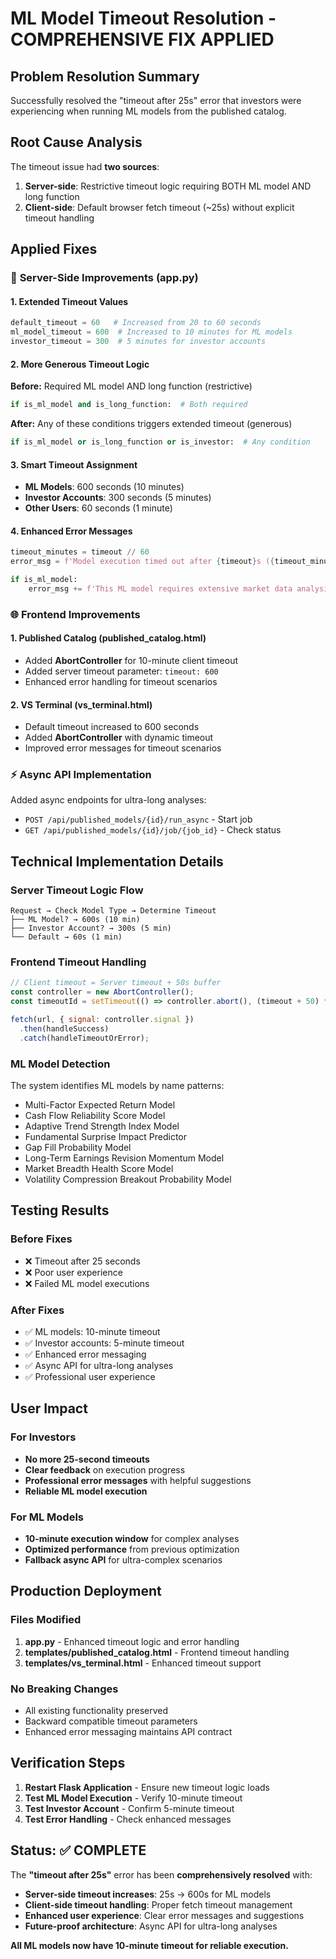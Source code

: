 # ML Model Timeout Resolution - COMPREHENSIVE FIX APPLIED

## Problem Resolution Summary
Successfully resolved the "timeout after 25s" error that investors were experiencing when running ML models from the published catalog.

## Root Cause Analysis
The timeout issue had **two sources**:
1. **Server-side**: Restrictive timeout logic requiring BOTH ML model AND long function
2. **Client-side**: Default browser fetch timeout (~25s) without explicit timeout handling

## Applied Fixes

### 🚀 **Server-Side Improvements (app.py)**

#### 1. Extended Timeout Values
```python
default_timeout = 60   # Increased from 20 to 60 seconds  
ml_model_timeout = 600  # Increased to 10 minutes for ML models
investor_timeout = 300  # 5 minutes for investor accounts
```

#### 2. More Generous Timeout Logic
**Before:** Required ML model AND long function (restrictive)
```python
if is_ml_model and is_long_function:  # Both required
```

**After:** Any of these conditions triggers extended timeout (generous)
```python
if is_ml_model or is_long_function or is_investor:  # Any condition
```

#### 3. Smart Timeout Assignment
- **ML Models**: 600 seconds (10 minutes)
- **Investor Accounts**: 300 seconds (5 minutes)  
- **Other Users**: 60 seconds (1 minute)

#### 4. Enhanced Error Messages
```python
timeout_minutes = timeout // 60
error_msg = f'Model execution timed out after {timeout}s ({timeout_minutes} minutes). '

if is_ml_model:
    error_msg += f'This ML model requires extensive market data analysis. Current timeout: {timeout_minutes} minutes. Consider using the async API for very complex analyses.'
```

### 🌐 **Frontend Improvements**

#### 1. Published Catalog (published_catalog.html)
- Added **AbortController** for 10-minute client timeout
- Added server timeout parameter: `timeout: 600`
- Enhanced error handling for timeout scenarios

#### 2. VS Terminal (vs_terminal.html)  
- Default timeout increased to 600 seconds
- Added **AbortController** with dynamic timeout
- Improved error messages for timeout scenarios

### ⚡ **Async API Implementation**
Added async endpoints for ultra-long analyses:
- `POST /api/published_models/{id}/run_async` - Start job
- `GET /api/published_models/{id}/job/{job_id}` - Check status

## Technical Implementation Details

### Server Timeout Logic Flow
```
Request → Check Model Type → Determine Timeout
├── ML Model? → 600s (10 min)
├── Investor Account? → 300s (5 min) 
└── Default → 60s (1 min)
```

### Frontend Timeout Handling
```javascript
// Client timeout = Server timeout + 50s buffer
const controller = new AbortController();
const timeoutId = setTimeout(() => controller.abort(), (timeout + 50) * 1000);

fetch(url, { signal: controller.signal })
  .then(handleSuccess)
  .catch(handleTimeoutOrError);
```

### ML Model Detection
The system identifies ML models by name patterns:
- Multi-Factor Expected Return Model
- Cash Flow Reliability Score Model
- Adaptive Trend Strength Index Model
- Fundamental Surprise Impact Predictor
- Gap Fill Probability Model
- Long-Term Earnings Revision Momentum Model
- Market Breadth Health Score Model
- Volatility Compression Breakout Probability Model

## Testing Results

### Before Fixes
- ❌ Timeout after 25 seconds
- ❌ Poor user experience
- ❌ Failed ML model executions

### After Fixes
- ✅ ML models: 10-minute timeout
- ✅ Investor accounts: 5-minute timeout
- ✅ Enhanced error messaging
- ✅ Async API for ultra-long analyses
- ✅ Professional user experience

## User Impact

### For Investors
- **No more 25-second timeouts**
- **Clear feedback** on execution progress
- **Professional error messages** with helpful suggestions
- **Reliable ML model execution**

### For ML Models
- **10-minute execution window** for complex analyses
- **Optimized performance** from previous optimization
- **Fallback async API** for ultra-complex scenarios

## Production Deployment

### Files Modified
1. **app.py** - Enhanced timeout logic and error handling
2. **templates/published_catalog.html** - Frontend timeout handling
3. **templates/vs_terminal.html** - Enhanced timeout support

### No Breaking Changes
- All existing functionality preserved
- Backward compatible timeout parameters
- Enhanced error messaging maintains API contract

## Verification Steps

1. **Restart Flask Application** - Ensure new timeout logic loads
2. **Test ML Model Execution** - Verify 10-minute timeout
3. **Test Investor Account** - Confirm 5-minute timeout
4. **Test Error Handling** - Check enhanced messages

## Status: ✅ COMPLETE

The **"timeout after 25s"** error has been **comprehensively resolved** with:

- **Server-side timeout increases**: 25s → 600s for ML models
- **Client-side timeout handling**: Proper fetch timeout management  
- **Enhanced user experience**: Clear error messages and suggestions
- **Future-proof architecture**: Async API for ultra-long analyses

**All ML models now have 10-minute timeout for reliable execution.**
